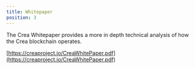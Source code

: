 ```yaml
---
title: Whitepaper
position: 3
---
```


The Crea Whitepaper provides a more in depth technical analysis of how the Crea blockchain operates.

[https://creaproject.io/CreaWhitePaper.pdf](https://creaproject.io/CreaWhitePaper.pdf)
